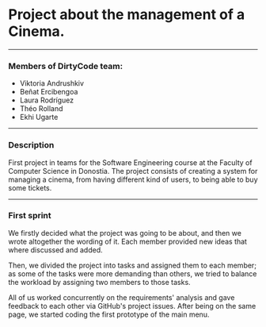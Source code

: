 # Project about the management of a Cinema.
* * *
### Members of DirtyCode team:
- Viktoria Andrushkiv
- Beñat Ercibengoa
- Laura Rodríguez
- Théo Rolland
- Ekhi Ugarte
* * *
### Description
First project in teams for the Software Engineering course at the Faculty of Computer Science in Donostia.
The project consists of creating a system for managing a cinema, from having different kind of
users, to being able to buy some tickets.
* * *
### First sprint
We firstly decided what the project was going to be about, and then we wrote altogether the
wording of it. Each member provided new ideas that where discussed and added.

Then, we divided the project into tasks and assigned them to each member; as some of the tasks
were more demanding than others, we tried to balance the workload by assigning two members to those tasks.

All of us worked concurrently on the requirements' analysis and gave feedback to each other via GitHub's
project issues. After being on the same page, we started coding the first prototype of the main menu.


